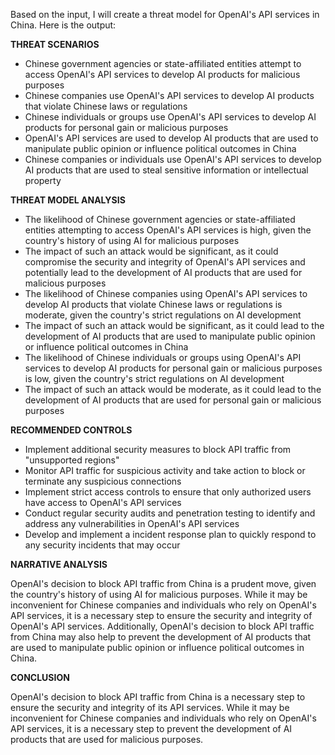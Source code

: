 Based on the input, I will create a threat model for OpenAI's API services in China. Here is the output:

**THREAT SCENARIOS**

* Chinese government agencies or state-affiliated entities attempt to access OpenAI's API services to develop AI products for malicious purposes
* Chinese companies use OpenAI's API services to develop AI products that violate Chinese laws or regulations
* Chinese individuals or groups use OpenAI's API services to develop AI products for personal gain or malicious purposes
* OpenAI's API services are used to develop AI products that are used to manipulate public opinion or influence political outcomes in China
* Chinese companies or individuals use OpenAI's API services to develop AI products that are used to steal sensitive information or intellectual property

**THREAT MODEL ANALYSIS**

* The likelihood of Chinese government agencies or state-affiliated entities attempting to access OpenAI's API services is high, given the country's history of using AI for malicious purposes
* The impact of such an attack would be significant, as it could compromise the security and integrity of OpenAI's API services and potentially lead to the development of AI products that are used for malicious purposes
* The likelihood of Chinese companies using OpenAI's API services to develop AI products that violate Chinese laws or regulations is moderate, given the country's strict regulations on AI development
* The impact of such an attack would be significant, as it could lead to the development of AI products that are used to manipulate public opinion or influence political outcomes in China
* The likelihood of Chinese individuals or groups using OpenAI's API services to develop AI products for personal gain or malicious purposes is low, given the country's strict regulations on AI development
* The impact of such an attack would be moderate, as it could lead to the development of AI products that are used for personal gain or malicious purposes

**RECOMMENDED CONTROLS**

* Implement additional security measures to block API traffic from "unsupported regions"
* Monitor API traffic for suspicious activity and take action to block or terminate any suspicious connections
* Implement strict access controls to ensure that only authorized users have access to OpenAI's API services
* Conduct regular security audits and penetration testing to identify and address any vulnerabilities in OpenAI's API services
* Develop and implement a incident response plan to quickly respond to any security incidents that may occur

**NARRATIVE ANALYSIS**

OpenAI's decision to block API traffic from China is a prudent move, given the country's history of using AI for malicious purposes. While it may be inconvenient for Chinese companies and individuals who rely on OpenAI's API services, it is a necessary step to ensure the security and integrity of OpenAI's API services. Additionally, OpenAI's decision to block API traffic from China may also help to prevent the development of AI products that are used to manipulate public opinion or influence political outcomes in China.

**CONCLUSION**

OpenAI's decision to block API traffic from China is a necessary step to ensure the security and integrity of its API services. While it may be inconvenient for Chinese companies and individuals who rely on OpenAI's API services, it is a necessary step to prevent the development of AI products that are used for malicious purposes.
